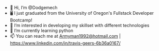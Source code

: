 - 👋 Hi, I’m @Dodgemech
- 🖥️ I just graduated from the University of Oregon's Fullstack Developer Bootcamp!
- 👀 I’m interested in developing my skillset with different technologies
- 🌱 I’m currently learning python
- 📫 You can reach me at Armyman1992@hotmail.com | https://www.linkedin.com/in/travis-geers-6b36a0167/

<!---
Dodgemech/Dodgemech is a ✨ special ✨ repository because its `README.md` (this file) appears on your GitHub profile.
You can click the Preview link to take a look at your changes.
--->
